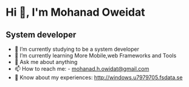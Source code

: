 ### <h1>Hi 👋, I'm Mohanad Oweidat</h1>

<h2>System developer</h2>



- 🔭 I’m currently studying to be a system developer
- 🌱 I’m currently learning More Mobile,web Frameworks and Tools
- 💬 Ask me about anything
- 📫 How to reach me: - mohanad.h.owidat@gmail.com
- 📄 Know about my experiences: http://windows.u7979705.fsdata.se

